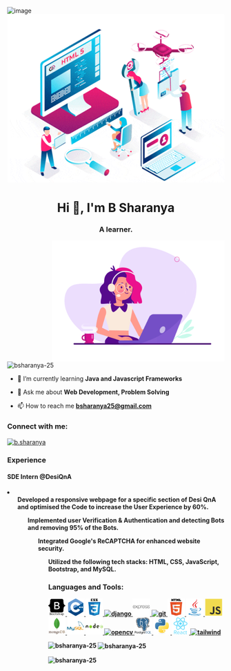 ![image](https://github.com/bsharanya-25/bsharanya-25/assets/72227221/a8613f2c-2b94-43cf-99c7-960f9823cc60)
![logo](https://github.com/bsharanya-25/bsharanya-25/blob/main/web-development-2.gif)
<h1 align="center">Hi 👋, I'm B Sharanya</h1>
<h3 align="center">A learner.</h3>
<img align="right" alt="Coding" width="400" src="https://github.com/bsharanya-25/bsharanya-25/blob/main/221352975-94759904-aa4c-4032-a8ab-b546efb9c478.gif">

<p align="left"> <img src="https://komarev.com/ghpvc/?username=bsharanya-25&label=Profile%20views&color=0e75b6&style=flat" alt="bsharanya-25" /> </p>

- 🌱 I’m currently learning **Java and Javascript Frameworks**

- 💬 Ask me about **Web Development, Problem Solving**

- 📫 How to reach me **bsharanya25@gmail.com**
<h3 align="left">Connect with me:</h3>
<p align="left">
<a href="https://linkedin.com/in/b.sharanya" target="blank"><img align="center" src="https://raw.githubusercontent.com/rahuldkjain/github-profile-readme-generator/master/src/images/icons/Social/linked-in-alt.svg" alt="b.sharanya" height="30" width="40" /></a>
</p>
<h3>Experience</h3>
<h4> SDE Intern @DesiQnA<h4>
  <li>
    <ul> Developed a responsive webpage for a specific section of Desi QnA and optimised the Code to increase the User Experience by 60%.
 <ul> Implemented user Verification & Authentication and detecting Bots and removing 95% of the Bots.
 <ul>	Integrated Google's ReCAPTCHA for enhanced website security.
 <ul>	Utilized the following tech stacks: HTML, CSS, JavaScript, Bootstrap, and MySQL.

  </li>
<h3 align="left">Languages and Tools:</h3>
<p align="left"> <a href="https://getbootstrap.com" target="_blank" rel="noreferrer"> <img src="https://raw.githubusercontent.com/devicons/devicon/master/icons/bootstrap/bootstrap-plain-wordmark.svg" alt="bootstrap" width="40" height="40"/> </a> <a href="https://www.w3schools.com/cpp/" target="_blank" rel="noreferrer"> <img src="https://raw.githubusercontent.com/devicons/devicon/master/icons/cplusplus/cplusplus-original.svg" alt="cplusplus" width="40" height="40"/> </a> <a href="https://www.w3schools.com/css/" target="_blank" rel="noreferrer"> <img src="https://raw.githubusercontent.com/devicons/devicon/master/icons/css3/css3-original-wordmark.svg" alt="css3" width="40" height="40"/> </a> <a href="https://www.djangoproject.com/" target="_blank" rel="noreferrer"> <img src="https://cdn.worldvectorlogo.com/logos/django.svg" alt="django" width="40" height="40"/> </a> <a href="https://expressjs.com" target="_blank" rel="noreferrer"> <img src="https://raw.githubusercontent.com/devicons/devicon/master/icons/express/express-original-wordmark.svg" alt="express" width="40" height="40"/> </a> <a href="https://git-scm.com/" target="_blank" rel="noreferrer"> <img src="https://www.vectorlogo.zone/logos/git-scm/git-scm-icon.svg" alt="git" width="40" height="40"/> </a> <a href="https://www.w3.org/html/" target="_blank" rel="noreferrer"> <img src="https://raw.githubusercontent.com/devicons/devicon/master/icons/html5/html5-original-wordmark.svg" alt="html5" width="40" height="40"/> </a> <a href="https://www.java.com" target="_blank" rel="noreferrer"> <img src="https://raw.githubusercontent.com/devicons/devicon/master/icons/java/java-original.svg" alt="java" width="40" height="40"/> </a> <a href="https://developer.mozilla.org/en-US/docs/Web/JavaScript" target="_blank" rel="noreferrer"> <img src="https://raw.githubusercontent.com/devicons/devicon/master/icons/javascript/javascript-original.svg" alt="javascript" width="40" height="40"/> </a> <a href="https://www.mongodb.com/" target="_blank" rel="noreferrer"> <img src="https://raw.githubusercontent.com/devicons/devicon/master/icons/mongodb/mongodb-original-wordmark.svg" alt="mongodb" width="40" height="40"/> </a> <a href="https://www.mysql.com/" target="_blank" rel="noreferrer"> <img src="https://raw.githubusercontent.com/devicons/devicon/master/icons/mysql/mysql-original-wordmark.svg" alt="mysql" width="40" height="40"/> </a> <a href="https://nodejs.org" target="_blank" rel="noreferrer"> <img src="https://raw.githubusercontent.com/devicons/devicon/master/icons/nodejs/nodejs-original-wordmark.svg" alt="nodejs" width="40" height="40"/> </a> <a href="https://opencv.org/" target="_blank" rel="noreferrer"> <img src="https://www.vectorlogo.zone/logos/opencv/opencv-icon.svg" alt="opencv" width="40" height="40"/> </a> <a href="https://www.postgresql.org" target="_blank" rel="noreferrer"> <img src="https://raw.githubusercontent.com/devicons/devicon/master/icons/postgresql/postgresql-original-wordmark.svg" alt="postgresql" width="40" height="40"/> </a> <a href="https://www.python.org" target="_blank" rel="noreferrer"> <img src="https://raw.githubusercontent.com/devicons/devicon/master/icons/python/python-original.svg" alt="python" width="40" height="40"/> </a> <a href="https://reactjs.org/" target="_blank" rel="noreferrer"> <img src="https://raw.githubusercontent.com/devicons/devicon/master/icons/react/react-original-wordmark.svg" alt="react" width="40" height="40"/> </a> <a href="https://tailwindcss.com/" target="_blank" rel="noreferrer"> <img src="https://www.vectorlogo.zone/logos/tailwindcss/tailwindcss-icon.svg" alt="tailwind" width="40" height="40"/> </a> </p>

<p><img align="left" src="https://github-readme-stats.vercel.app/api/top-langs?username=bsharanya-25&show_icons=true&locale=en&layout=compact" alt="bsharanya-25" /></p>

<p>&nbsp;<img align="center" src="https://github-readme-stats.vercel.app/api?username=bsharanya-25&show_icons=true&locale=en" alt="bsharanya-25" /></p>

<p><img align="center" src="https://github-readme-streak-stats.herokuapp.com/?user=bsharanya-25&" alt="bsharanya-25" /></p>
